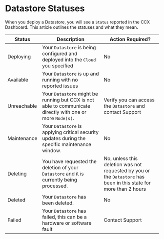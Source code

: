 <!-- Parent: CCX-Docs --> 
<!-- Parent: End-Users --> 
<!-- Title: Datastore-Statuses --> 
<!-- Title: Datastore-Statuses --> 
# Datastore Statuses
When you deploy a Datastore, you will see a `Status` reported in the CCX Dashboard. This article outlines the statuses and what they mean.

| **Status** | **Description** | **Action Required?** |
| ---------- | --------------- | -------------------- |
| Deploying | Your `Datastore` is being configured and deployed into the `Cloud` you specified | No |
| Available | Your `Datastore` is up and running with no reported issues | No |
| Unreachable | Your `Datastore` might be running but CCX is not able to communicate directly with one or more `Node(s)`. | Verify you can access the `Datastore` and contact Support |
| Maintenance | Your `Datastore` is applying critical security updates during the specific maintenance window. | No |
| Deleting | You have requested the deletion of your `Datastore` and it is currently being processed. | No, unless this deletion was not requested by you or the `Datastore` has been in this state for more than 2 hours |
| Deleted | Your `Datastore` has been deleted. | No |
| Failed | Your `Datastore` has failed, this can be a hardware or software fault | Contact Support |